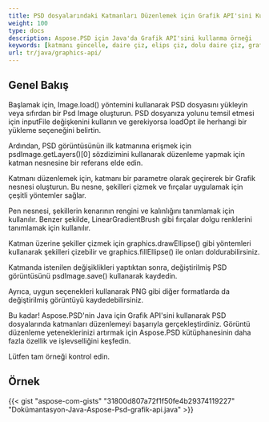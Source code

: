 ```yaml
---
title: PSD dosyalarındaki Katmanları Düzenlemek için Grafik API'sini Kullanma
weight: 100
type: docs
description: Aspose.PSD için Java'da Grafik API'sini kullanma örneği
keywords: [katmanı güncelle, daire çiz, elips çiz, dolu daire çiz, grafik, psd api, java, kod örneği]
url: tr/java/graphics-api/
---
```


## **Genel Bakış**
Başlamak için, Image.load() yöntemini kullanarak PSD dosyasını yükleyin veya sıfırdan bir Psd Image oluşturun. PSD dosyanıza yolunu temsil etmesi için inputFile değişkenini kullanın ve gerekiyorsa loadOpt ile herhangi bir yükleme seçeneğini belirtin.

Ardından, PSD görüntüsünün ilk katmanına erişmek için psdImage.getLayers()[0] sözdizimini kullanarak düzenleme yapmak için katman nesnesine bir referans elde edin.

Katmanı düzenlemek için, katmanı bir parametre olarak geçirerek bir Grafik nesnesi oluşturun. Bu nesne, şekilleri çizmek ve fırçalar uygulamak için çeşitli yöntemler sağlar.

Pen nesnesi, şekillerin kenarının rengini ve kalınlığını tanımlamak için kullanılır. Benzer şekilde, LinearGradientBrush gibi fırçalar dolgu renklerini tanımlamak için kullanılır.

Katman üzerine şekiller çizmek için graphics.drawEllipse() gibi yöntemleri kullanarak şekilleri çizebilir ve graphics.fillEllipse() ile onları doldurabilirsiniz.

Katmanda istenilen değişiklikleri yaptıktan sonra, değiştirilmiş PSD görüntüsünü psdImage.save() kullanarak kaydedin.

Ayrıca, uygun seçenekleri kullanarak PNG gibi diğer formatlarda da değiştirilmiş görüntüyü kaydedebilirsiniz.

Bu kadar! Aspose.PSD'nin Java için Grafik API'sini kullanarak PSD dosyalarında katmanları düzenlemeyi başarıyla gerçekleştirdiniz. Görüntü düzenleme yeteneklerinizi artırmak için Aspose.PSD kütüphanesinin daha fazla özellik ve işlevselliğini keşfedin.

Lütfen tam örneği kontrol edin.

## **Örnek**
{{< gist "aspose-com-gists" "31800d807a72f1f50fe4b29374119227" "Dokümantasyon-Java-Aspose-Psd-grafik-api.java" >}}
